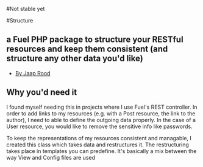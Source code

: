 #Not stable yet

#Structure
## a Fuel PHP package to structure your RESTful resources and keep them consistent (and structure any other data you'd like)

* [By Jaap Rood](http://www.jaaprood.nl)

## Why you'd need it

I found myself needing this in projects where I use Fuel's REST controller. In order to add links to my resources (e.g. with a Post resource, the link to the author), I need to able to define the outgoing data properly. In the case of a User resource, you would like to remove the sensitive info like passwords.

To keep the representations of my resources consistent and managable, I created this class which takes data and restructures it. The restructuring takes place in templates you can predefine. It's basically a mix between the way View and Config files are used